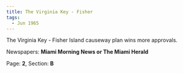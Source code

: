 ```yaml
---  
title: The Virginia Key - Fisher  
tags:  
  - Jun 1965  
---  
```

  
The Virginia Key - Fisher Island causeway plan wins more approvals.  
  
Newspapers: **Miami Morning News or The Miami Herald**  
  
Page: **2**, Section: **B** 

